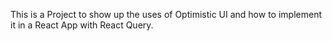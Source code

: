 This is a Project to show up the uses of Optimistic UI and how to implement it in a React App with React Query.
